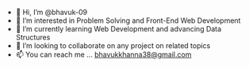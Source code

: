 - 👋 Hi, I’m @bhavuk-09
- 👀 I’m interested in Problem Solving and Front-End Web Development
- 🌱 I’m currently learning Web Development and advancing Data Structures
- 💞️ I’m looking to collaborate on any project on related topics 
- 📫 You can reach me  ... bhavukkhanna38@gmail.com
  

<!---
bhavuk-09/bhavuk-09 is a ✨ special ✨ repository because its `README.md` (this file) appears on your GitHub profile.
You can click the Preview link to take a look at your changes.
--->
